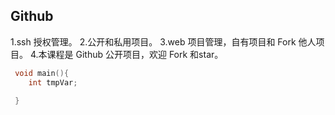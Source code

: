 ## Github

1.ssh 授权管理。
2.公开和私用项目。
3.web 项目管理，自有项目和 Fork 他人项目。
4.本课程是 Github 公开项目，欢迎 Fork 和star。

```c
 void main(){
    int tmpVar; 

 }

 ```

